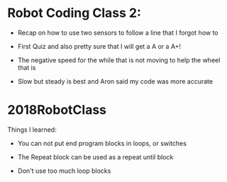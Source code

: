# Robot Coding Class 2:

* Recap on how to use two sensors to follow a line that I forgot how to

* First Quiz and also pretty sure that I will get a A or a A+!

* The negative speed for the while that is not moving to help the wheel that is

* Slow but steady is best and Aron said my code was more accurate

# 2018RobotClass

Things I learned:

* You can not put end program blocks in loops, or switches

* The Repeat block can be used as a repeat until block

* Don't use too much loop blocks 